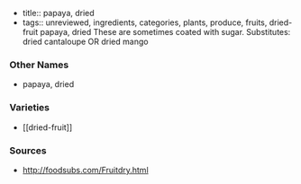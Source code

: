 - title:: papaya, dried
- tags:: unreviewed, ingredients, categories, plants, produce, fruits, dried-fruit
papaya, dried These are sometimes coated with sugar. Substitutes: dried cantaloupe OR dried mango

### Other Names

* papaya, dried

### Varieties

* [[dried-fruit]]

### Sources
* http://foodsubs.com/Fruitdry.html
